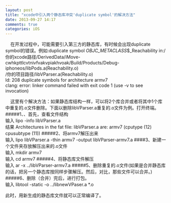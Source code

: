 ```yaml
---
layout: post
title: "xcode中引入两个静态库冲突'duplicate symbol'的解决方法"
date: 2013-09-27 14:17
comments: true
categories: iOS
---
```


&nbsp;&nbsp;&nbsp;&nbsp;在开发过程中，可能需要引入第三方的静态库，有时候会出现duplicate symbol的错误。例如:duplicate symbol _OBJC_METACLASS_$_Reachability in:/你的xcode路径/DerivedData/iMove-cwhkpttlcvtnivfvakvpiakhvoak/Build/Products/Debug-iphoneos/libPods.a(Reachability.o)<br>/你的项目路径/libVParser.a(Reachability.o)<br>
ld: 208 duplicate symbols for architecture armv7<br>
clang: error: linker command failed with exit code 1 (use -v to see invocation)
<!--more -->
&nbsp;&nbsp;&nbsp;&nbsp;这里有个解决方法：如果静态库结构一样，可以将2个库合并或者将其中1个库中重复的.o文件删除。下面以删除libVParser.a重复的.o文件为例。打开终端。<br>
#####1、、首先，查看文件结构<br>
输入 lipo -info libVParser.a<br>
结果 
Architectures in the fat file: libVParser.a are: armv7 (cputype (12) cpusubtype (11)) 
#####2、将armv7解压出来<br>
输入 
lipo libVParser.a -thin armv7 -output libVParser-armv7.a 
####3、新建一个文件夹存放解压出来的.o文件 <br>
 输入 mkdir armv7 <br>
 输入 cd armv7
#####4、将静态库文件解压 <br>
输入 
ar -x ../libVParser-armv7.a
#####5、删除重复的.o文件(如果是合并静态库的话，把另一个静态库按同样步骤解压。然后，对比，那些文件可以合并。)
#####6、删除（合并）完后，进行打包。<br>
输入 
libtool -static -o ../libnewVPaser.a *.o <br>

此时，用新生成的静态库文件就可以正常编译了。


 
 

	